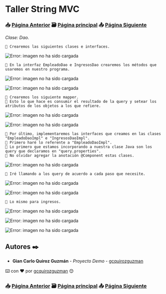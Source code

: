 # Taller String MVC                                                                       
### 📥 [Página Anterior](https://github.com/gcquirozguzman/java-spring-mvc-tcs-202004/tree/MODEL00001)          🗃️ [Página principal](https://github.com/gcquirozguzman/java-spring-mvc-tcs-202004)          📤 [Página Siguiente](https://github.com/gcquirozguzman/java-spring-mvc-tcs-202004/tree/SERVC00001)

_Clase: Dao._

```
📢 Crearemos las siguientes clases e interfaces.
```

![Error: imagen no ha sido cargada](https://github.com/gcquirozguzman/java-spring-mvc-tcs-202004/blob/master/imagenes/DAOEJ00001_1.png)

```
📢 En la interfaz EmpleadoDao e IngresosDao crearemos los métodos que usaremos en nuestro programa.
```

![Error: imagen no ha sido cargada](https://github.com/gcquirozguzman/java-spring-mvc-tcs-202004/blob/master/imagenes/DAOEJ00001_2.png)

![Error: imagen no ha sido cargada](https://github.com/gcquirozguzman/java-spring-mvc-tcs-202004/blob/master/imagenes/DAOEJ00001_3.png)

```
📢 Crearemos los siguiente mapper. 
📢 Esto lo que hace es consumir el resultado de la query y setear los atributos de los objetos a los que refiere.
```

![Error: imagen no ha sido cargada](https://github.com/gcquirozguzman/java-spring-mvc-tcs-202004/blob/master/imagenes/DAOEJ00001_4.png)

![Error: imagen no ha sido cargada](https://github.com/gcquirozguzman/java-spring-mvc-tcs-202004/blob/master/imagenes/DAOEJ00001_5.png)

```
📢 Por último, implementaremos las interfaces que creamos en las clases "EmpleadoDaoImpl" e "IngresosDaoImpl".
📢 Primero haré lo referente a "EmpleadoDaoImpl".
📢 Lo primero que estamos incorporando a nuestra clase Java son los query que declaramos en "query.properties".
📢 No olvidar agregar la anotación @Component estas clases.
```

![Error: imagen no ha sido cargada](https://github.com/gcquirozguzman/java-spring-mvc-tcs-202004/blob/master/imagenes/DAOEJ00001_6.png)

```
📢 Iré llamando a los query de acuerdo a cada paso que necesite.
```

![Error: imagen no ha sido cargada](https://github.com/gcquirozguzman/java-spring-mvc-tcs-202004/blob/master/imagenes/DAOEJ00001_7.png)

![Error: imagen no ha sido cargada](https://github.com/gcquirozguzman/java-spring-mvc-tcs-202004/blob/master/imagenes/DAOEJ00001_8.png)

```
📢 Lo mismo para ingresos.
```

![Error: imagen no ha sido cargada](https://github.com/gcquirozguzman/java-spring-mvc-tcs-202004/blob/master/imagenes/DAOEJ00001_9.png)

![Error: imagen no ha sido cargada](https://github.com/gcquirozguzman/java-spring-mvc-tcs-202004/blob/master/imagenes/DAOEJ00001_10.png)

![Error: imagen no ha sido cargada](https://github.com/gcquirozguzman/java-spring-mvc-tcs-202004/blob/master/imagenes/DAOEJ00001_11.png)

## Autores ✒️

* **Gian Carlo Quiroz Guzmán** - *Proyecto Demo* - [gcquirozguzman](https://github.com/gcquirozguzman)

⌨️ con ❤️ por [gcquirozguzman](https://github.com/gcquirozguzman) 😊

### 📥 [Página Anterior](https://github.com/gcquirozguzman/java-spring-mvc-tcs-202004/tree/MODEL00001)          🗃️ [Página principal](https://github.com/gcquirozguzman/java-spring-mvc-tcs-202004)          📤 [Página Siguiente](https://github.com/gcquirozguzman/java-spring-mvc-tcs-202004/tree/SERVC00001)
